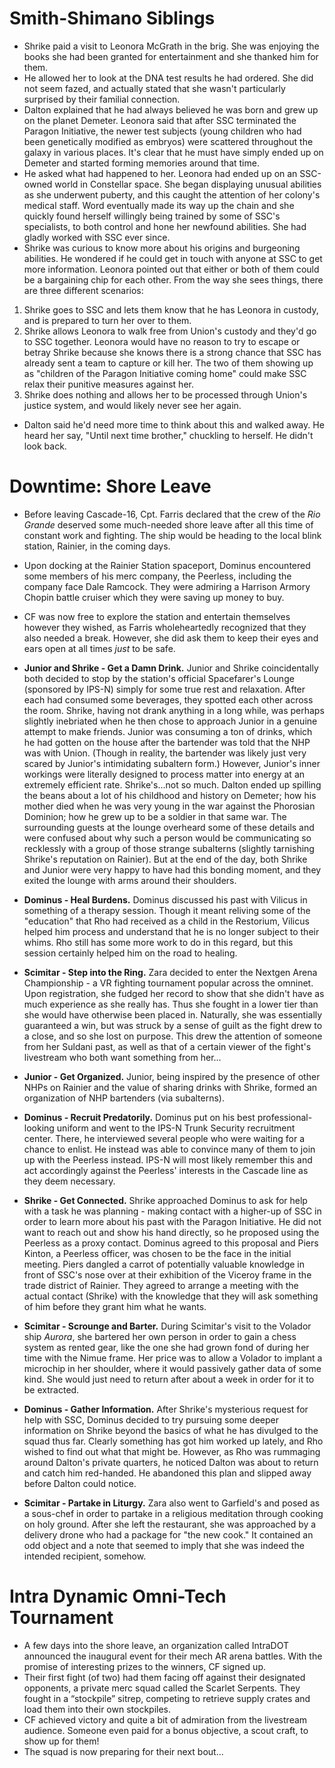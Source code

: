 # Smith-Shimano Siblings
- Shrike paid a visit to Leonora McGrath in the brig. She was enjoying the books she had been granted for entertainment and she thanked him for them.
- He allowed her to look at the DNA test results he had ordered. She did not seem fazed, and actually stated that she wasn't particularly surprised by their familial connection.
- Dalton explained that he had always believed he was born and grew up on the planet Demeter. Leonora said that after SSC terminated the Paragon Initiative, the newer test subjects (young children who had been genetically modified as embryos) were scattered throughout the galaxy in various places. It's clear that he must have simply ended up on Demeter and started forming memories around that time.
- He asked what had happened to her. Leonora had ended up on an SSC-owned world in Constellar space. She began displaying unusual abilities as she underwent puberty, and this caught the attention of her colony's medical staff. Word eventually made its way up the chain and she quickly found herself willingly being trained by some of SSC's specialists, to both control and hone her newfound abilities. She had gladly worked with SSC ever since.
- Shrike was curious to know more about his origins and burgeoning abilities. He wondered if he could get in touch with anyone at SSC to get more information. Leonora pointed out that either or both of them could be a bargaining chip for each other. From the way she sees things, there are three different scenarios:
1) Shrike goes to SSC and lets them know that he has Leonora in custody, and is prepared to turn her over to them.
2) Shrike allows Leonora to walk free from Union's custody and they'd go to SSC together. Leonora would have no reason to try to escape or betray Shrike because she knows there is a strong chance that SSC has already sent a team to capture or kill her. The two of them showing up as "children of the Paragon Initiative coming home" could make SSC relax their punitive measures against her.
3) Shrike does nothing and allows her to be processed through Union's justice system, and would likely never see her again.
- Dalton said he'd need more time to think about this and walked away. He heard her say, "Until next time brother," chuckling to herself. He didn't look back.

# Downtime: Shore Leave
- Before leaving Cascade-16, Cpt. Farris declared that the crew of the *Rio Grande* deserved some much-needed shore leave after all this time of constant work and fighting. The ship would be heading to the local blink station, Rainier, in the coming days.
- Upon docking at the Rainier Station spaceport, Dominus encountered some members of his merc company, the Peerless, including the company face Dale Ramcock. They were admiring a Harrison Armory Chopin battle cruiser which they were saving up money to buy.
- CF was now free to explore the station and entertain themselves however they wished, as Farris wholeheartedly recognized that they also needed a break. However, she did ask them to keep their eyes and ears open at all times *just* to be safe.

- **Junior and Shrike - Get a Damn Drink.** Junior and Shrike coincidentally both decided to stop by the station's official Spacefarer's Lounge (sponsored by IPS-N) simply for some true rest and relaxation. After each had consumed some beverages, they spotted each other across the room. Shrike, having not drank anything in a long while, was perhaps slightly inebriated when he then chose to approach Junior in a genuine attempt to make friends. Junior was consuming a ton of drinks, which he had gotten on the house after the bartender was told that the NHP was with Union. (Though in reality, the bartender was likely just very scared by Junior's intimidating subaltern form.) However, Junior's inner workings were literally designed to process matter into energy at an extremely efficient rate. Shrike's...not so much. Dalton ended up spilling the beans about a lot of his childhood and history on Demeter; how his mother died when he was very young in the war against the Phorosian Dominion; how he grew up to be a soldier in that same war. The surrounding guests at the lounge overheard some of these details and were confused about why such a person would be communicating so recklessly with a group of those strange subalterns (slightly tarnishing Shrike's reputation on Rainier). But at the end of the day, both Shrike and Junior were very happy to have had this bonding moment, and they exited the lounge with arms around their shoulders.

- **Dominus - Heal Burdens.** Dominus discussed his past with Vilicus in something of a therapy session. Though it meant reliving some of the "education" that Rho had received as a child in the Restorium, Vilicus helped him process and understand that he is no longer subject to their whims. Rho still has some more work to do in this regard, but this session certainly helped him on the road to healing.

- **Scimitar - Step into the Ring.** Zara decided to enter the Nextgen Arena Championship - a VR fighting tournament popular across the omninet. Upon registration, she fudged her record to show that she didn't have as much experience as she really has. Thus she fought in a lower tier than she would have otherwise been placed in. Naturally, she was essentially guaranteed a win, but was struck by a sense of guilt as the fight drew to a close, and so she lost on purpose. This drew the attention of someone from her Suldani past, as well as that of a certain viewer of the fight's livestream who both want something from her...

- **Junior - Get Organized.** Junior, being inspired by the presence of other NHPs on Rainier and the value of sharing drinks with Shrike, formed an organization of NHP bartenders (via subalterns).

- **Dominus - Recruit Predatorily.** Dominus put on his best professional-looking uniform and went to the IPS-N Trunk Security recruitment center. There, he interviewed several people who were waiting for a chance to enlist. He instead was able to convince many of them to join up with the Peerless instead. IPS-N will most likely remember this and act accordingly against the Peerless' interests in the Cascade line as they deem necessary.

- **Shrike - Get Connected.** Shrike approached Dominus to ask for help with a task he was planning - making contact with a higher-up of SSC in order to learn more about his past with the Paragon Initiative. He did not want to reach out and show his hand directly, so he proposed using the Peerless as a proxy contact. Dominus agreed to this proposal and Piers Kinton, a Peerless officer, was chosen to be the face in the initial meeting. Piers dangled a carrot of potentially valuable knowledge in front of SSC's nose over at their exhibition of the Viceroy frame in the trade district of Rainier. They agreed to arrange a meeting with the actual contact (Shrike) with the knowledge that they will ask something of him before they grant him what he wants.

- **Scimitar - Scrounge and Barter.** During Scimitar's visit to the Volador ship *Aurora*, she bartered her own person in order to gain a chess system as rented gear, like the one she had grown fond of during her time with the Nimue frame. Her price was to allow a Volador to implant a microchip in her shoulder, where it would passively gather data of some kind. She would just need to return after about a week in order for it to be extracted.

- **Dominus - Gather Information.** After Shrike's mysterious request for help with SSC, Dominus decided to try pursuing some deeper information on Shrike beyond the basics of what he has divulged to the squad thus far. Clearly something has got him worked up lately, and Rho wished to find out what that might be. However, as Rho was rummaging around Dalton's private quarters, he noticed Dalton was about to return and catch him red-handed. He abandoned this plan and slipped away before Dalton could notice.

- **Scimitar - Partake in Liturgy.** Zara also went to Garfield's and posed as a sous-chef in order to partake in a religious meditation through cooking on holy ground. After she left the restaurant, she was approached by a delivery drone who had a package for "the new cook." It contained an odd object and a note that seemed to imply that she was indeed the intended recipient, somehow.

# Intra Dynamic Omni-Tech Tournament
- A few days into the shore leave, an organization called IntraDOT announced the inaugural event for their mech AR arena battles. With the promise of interesting prizes to the winners, CF signed up.
- Their first fight (of two) had them facing off against their designated opponents, a private merc squad called the Scarlet Serpents. They fought in a “stockpile” sitrep, competing to retrieve supply crates and load them into their own stockpiles.
- CF achieved victory and quite a bit of admiration from the livestream audience. Someone even paid for a bonus objective, a scout craft, to show up for them!
- The squad is now preparing for their next bout...